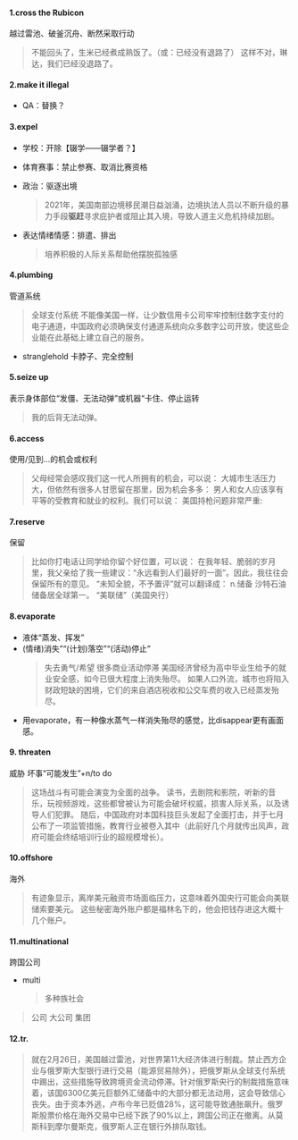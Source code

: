 #### 1.cross the Rubicon 

越过雷池、破釜沉舟、断然采取行动

> 不能回头了，生米已经煮成熟饭了。（或：已经没有退路了）
> 这样不对，琳达，我们已经没退路了。
> 
#### 2.make it illegal 
- QA：替换？

#### 3.expel
- 学校：开除【辍学——辍学者？】

- 体育赛事：禁止参赛、取消比赛资格

- 政治：驱逐出境

  > 2021年，美国南部边境移民潮日益汹涌，边境执法人员以不断升级的暴力手段**驱赶**寻求庇护者或阻止其入境，导致人道主义危机持续加剧。

- 表达情绪情感：排遣、排出
  >培养积极的人际关系帮助他摆脱孤独感

#### 4.plumbing 
管道系统
>全球支付系统
>不能像美国一样，让少数信用卡公司牢牢控制住数字支付的电子通道，中国政府必须确保支付通道系统向众多数字公司开放，使这些企业能在此基础上建立自己的服务。
  - stranglehold 卡脖子、完全控制

#### 5.seize up

表示身体部位“发僵、无法动弹”或机器“卡住、停止运转

> 我的后背无法动弹。
> 
#### 6.access
使用/见到...的机会或权利
>父母经常会感叹我们这一代人所拥有的机会，可以说：
>大城市生活压力大，但依然有很多人甘愿留在那里，因为机会多多：
>男人和女人应该享有平等的受教育和就业的权利。我们可以说：
>美国持枪问题非常严重:
>
#### 7.reserve 
保留
>比如你打电话让同学给你留个好位置，可以说：
>在我年轻、脆弱的岁月里，我父亲给了我一些建议：“永远看到人们最好的一面”。因此，我往往会保留所有的意见。
>“未知全貌，不予置评”就可以翻译成：
n.储备
>沙特石油储备居全球第一。
>“美联储”（美国央行）
>
#### 8.evaporate
- 液体“蒸发、挥发”
- (情绪)消失”“(计划)落空”“(活动)停止”
  >失去勇气/希望
  >很多商业活动停滞
  >美国经济曾经为高中毕业生给予的就业安全感，如今已很大程度上消失殆尽。
  >如果人口外流，城市也将陷入财政短缺的困境，它们的来自酒店税收和公交车费的收入已经蒸发殆尽。
- 用evaporate，有一种像水蒸气一样消失殆尽的感觉，比disappear更有画面感。

#### 9. threaten
威胁
坏事“可能发生”+n/to do
>这场战斗有可能会演变为全面的战争。
>读书，去剧院和影院，听新的音乐，玩视频游戏，这些都曾被认为可能会破坏权威，损害人际关系，以及诱导人们犯罪。
>随后，中国政府对本国科技巨头发起了全面打击，并于七月公布了一项监管措施，教育行业被卷入其中（此前好几个月就传出风声，政府可能会终结培训行业的超规模增长）。
>
#### 10.offshore 
海外
>有迹象显示，离岸美元融资市场面临压力，这意味着外国央行可能会向美联储索要美元。
>这些秘密海外账户都是福林名下的，他会把钱存进这大概十几个账户。
>
#### 11.multinational 
跨国公司
- multi
  >多种族社会
>公司
> 大公司
> 集团
> 
#### 12.tr.
>就在2月26日，美国越过雷池，对世界第11大经济体进行制裁。禁止西方企业与俄罗斯大型银行进行交易（能源贸易除外），把俄罗斯从全球支付系统中踢出，这些措施导致跨境资金流动停滞。针对俄罗斯央行的制裁措施意味着，该国6300亿美元巨额外汇储备中的大部分都无法动用，这会导致信心丧失。由于资本外逃，卢布今年已贬值28%，这可能导致通胀飙升。俄罗斯股票价格在海外交易中已经下跌了90%以上，跨国公司正在撤离。从莫斯科到摩尔曼斯克，俄罗斯人正在银行外排队取钱。